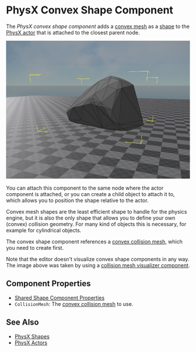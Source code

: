 # PhysX Convex Shape Component

The *PhysX convex shape component* adds a [convex mesh](collision-meshes.md) as a [shape](physx-shapes.md) to the [PhysX actor](../actors/physx-actors.md) that is attached to the closest parent node.

![Convex Mesh](media/convex-shape.jpg)

You can attach this component to the same node where the actor component is attached, or you can create a child object to attach it to, which allows you to position the shape relative to the actor.

Convex mesh shapes are the least efficient shape to handle for the physics engine, but it is also the only shape that allows you to define your own (convex) collision geometry. For many kind of objects this is necessary, for example for cylindrical objects.

The convex shape component references a [convex collision mesh](collision-meshes.md), which you need to create first.

Note that the editor doesn't visualize convex shape components in any way. The image above was taken by using a [collision mesh visualizer component](collision-meshes.md#visualizing-collision-meshes).

## Component Properties

* [Shared Shape Component Properties](physx-shapes.md#shared-shape-component-properties)
* `CollisionMesh`: The [convex collision mesh](collision-meshes.md) to use.

## See Also


* [PhysX Shapes](physx-shapes.md)
* [PhysX Actors](../actors/physx-actors.md)
